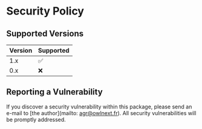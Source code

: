 # Security Policy

## Supported Versions

| Version | Supported          |
| ------- | ------------------ |
| 1.x     | :white_check_mark: |
| 0.x     | :x:                |

## Reporting a Vulnerability

If you discover a security vulnerability within this package, please send an e-mail to [the author](mailto: agr@owlnext.fr). All security vulnerabilities will be promptly addressed.

